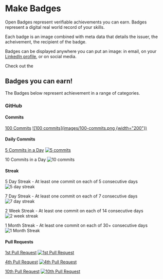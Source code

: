 # Make Badges

Open Badges represent verifiable achievements you can earn. Badges represent a digital real world record of your skills. 

Each badge is an image combined with meta data that details the issuer, the acheivement, the recipient of the badge. 

Badges can be displayed anywhere you can put an image: in email, on your [LinkedIn profile](https://openbadges.tumblr.com/post/55809369771/how-to-display-your-open-badges-on-your-linkedin),  or on social media. 

Check out the 

## Badges you can earn!

The Badges below represent achievement in a range of categories. 

### GitHub

#### Commits 

[100 Commits](https://badgr.com/public/badges/8nY3MIUVRTCER-ObLZQcAg) 
[![100 commits](images/100-commits.png {width="200"})](https://badgr.com/public/badges/8nY3MIUVRTCER-ObLZQcAg)

#### Daily Commits

[5 Commits in a Day](https://badgr.com/public/badges/D5KhEgQ8TFaPNGr7erx6pA)
[![5 commits](images/5-commits.png)](https://badgr.com/public/badges/D5KhEgQ8TFaPNGr7erx6pA)

10 Commits in a Day
![10 commits](images/10-commits.png)

#### Streak

5 Day Streak - At least one commit on each of 5 consecutive days 
![5 day streak](images/5-day-streak.png)

7 Day Streak - At least one commit on each of 7 consecutive days
![7 day streak](images/7-day-streak.png)

2 Week Streak - At least one commit on each of 14 consecutive days
![2 week streak](images/2-week-streak.png)

1 Month Streak - At least one commit on each of 30+ consecutive days 
![1 Month Streak](images/1-month-streak.png)

#### Pull Requests

[1st Pull Request](https://badgr.com/public/badges/Rn9njmZaRnK-SmeYc_eeAA)
[![1st Pull Request](images/1ST-pull-request.png)](https://badgr.com/public/badges/Rn9njmZaRnK-SmeYc_eeAA)

[4th Pull Request](https://badgr.com/public/badges/QOuOITl3RV2FIcSNunn89A)
[![4th Pull Request](images/4th-pull-request.png)](https://badgr.com/public/badges/QOuOITl3RV2FIcSNunn89A)

[10th Pull Request](https://badgr.com/public/badges/TT-LxRK0TOaixA1MePAeTg)
[![10th Pull Request](images/10th-pull-request.png)](https://badgr.com/public/badges/TT-LxRK0TOaixA1MePAeTg)


<!-- 
### React 

![react-tutorial-0](images/react-tutorial-0.png)
![react-tutorial-1](images/react-tutorial-1.png)
![react-tutorial-2](images/react-tutorial-2.png)
![react-tutorial-3](images/react-tutorial-3.png)
![react-tutorial-4](images/react-tutorial-4.png)
![react-tutorial-5](images/react-tutorial-5.png)
![react-tutorial-6](images/react-tutorial-6.png)
![react-tutorial-7](images/react-tutorial-7.png)
![react-tutorial-8](images/react-tutorial-8.png)
![react-tutorial-9](images/react-tutorial-9.png)
![react-tutorial-10](images/react-tutorial-10.png)
![react-tutorial-11](images/react-tutorial-11.png)
![react-tutorial-12](images/react-tutorial-12.png)
![react-tutorial-13](images/react-tutorial-13.png)
![react-tutorial-14](images/react-tutorial-14.png)
![react-tutorial-15](images/react-tutorial-15.png)
![react-tutorial-16](images/react-tutorial-16.png)
![react-tutorial-17](images/react-tutorial-17.png)
![react-tutorial-18](images/react-tutorial-18.png)

### Redux

![react-redux-1](images/react-redux-1.png)

![react-redux-2](images/react-redux-2.png)

-->

<!-- Code Badges 

Badges 

JS Level 1.1 Breakout 
JS Level 1.2 Linting to professional standards 
JS Level 1.3 Networking 
JS Level 1.4 OOP 
JS Level 2.1 Map, Filter & Reduce
JS Level 2.2 React
JS Level 2.3 React Input Pattern
JS Level 2.4 Redux

JS Webpack Bundling 
JS 


React Level 1
React Level 2
React Level 3
React Level 4

JS Level 1 - Functons and Variables 
JS Level 2 - Flow Control 
JS Level 3 - Arrays and Objects 
JS Level 4 - OOP
JS Level 5 - Profesional Best Practices 
JS Level 6 - Map, Filter, and Reduce 
JS Level 7 - Networking 
JS Level 8 - Canvas 
JS Level 9 - 
JS Level 10 - Publish to nom 
JS Level 11 - 

-->